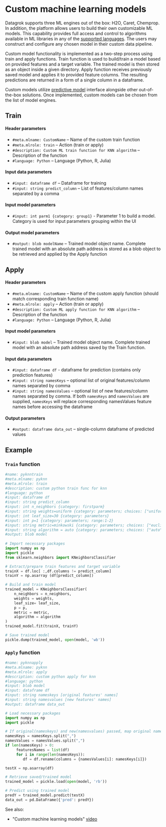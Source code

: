 <!-- TITLE: Custom machine learning models -->

# Custom machine learning models
 
Datagrok supports three ML engines out of the box: H2O, Caret, Chemprop. In addition, the platform allows users
to build their own customizable ML models. This capability provides full access and control to algorithms available
in ML libraries in any of the [supported languages](../develop/scripting.md#supported-languages). The users may
construct and configure any chosen model in their custom data pipeline.   
 
Custom model functionality is implemented as a two-step process using train and apply functions. Train function
is used to build/train a model based on provided features and a target variable. The trained model is then stored
as an object inside a given directory. Apply function receives previously saved model and applies it to provided
feature columns. The resulting predictions are returned in a form of a single column in a dataframe.  
 
Custom models utilize [predictive model](predictive-modeling.md) interface alongside other out-of-the-box solutions.
Once implemented, custom models can be chosen from the list of model engines.

## Train
 
#### Header parameters

- `#meta.mlname: CustomName` – Name of the custom train function
- `#meta.mlrole: train` –  Action (train or apply)
- `#description: Custom ML train function for KNN algorithm` – Description of the function
- `#language: Python` – Language (Python, R, Julia)
 
#### Input data parameters

- `#input: dataframe df` – Dataframe for training
- `#input: string predict_column` – List of features/column names separated by a comma
 
#### Input model parameters

- `#input: int parm1 {category: group1}` - Parameter 1 to build a model. Category is used for input parameters
   grouping within the UI
 
#### Output model parameters

- `#output: blob modelName` – Trained model object name. Complete trained model with an absolute path address
   is stored as a blob object to be retrieved and applied by the Apply function
 
## Apply
 
#### Header parameters

- `#meta.mlname: CustomName` – Name of the custom apply function (should match corresponding train function name)
- `#meta.mlrole: apply` –  Action (train or apply)
- `#description: Custom ML apply function for KNN algorithm` – Description of the function
- `#language: Python` – Language (Python, R, Julia)
 
#### Input model parameters

- `#input: blob model` – Trained model object name. Complete trained model with an absolute path address saved by
  the Train function.

#### Input data parameters

- `#input: dataframe df` - dataframe for prediction (contains only prediction features)
- `#input: string namesKeys` – optional list of original features/column names separated by comma
- `#input: string namesValues` – optional list of new features/column names separated by comma. If both `namesKeys`
   and `namesValues` are supplied, `namesKeys` will replace corresponding namesValues feature names before accessing
   the dataframe
 
#### Output parameters

- `#output: dataframe data_out` – single-column dataframe of predicted values
 
## Example

### `Train` function

```python
#name: pyknntrain
#meta.mlname: pyknn
#meta.mlrole: train
#description: custom python train func for knn
#language: python
#input: dataframe df
#input: string predict_column
#input: int n_neighbors {category: firstparm}
#input: string weights=uniform {category: parameters; choices: ["uniform", "distance"]}
#input: int leaf_size=30 {category: parameters}
#input: int p=1 {category: parameters; range:1-2}
#input: string metric=minkowski {category: parameters; choices: ["euclidean", "manhattan", "chebyshev", "minkowski"]}
#input: string algorithm = auto {category: parameters; choices: ["auto","ball_tree", "kd_tree", "brute"]}
#output: blob model
 
# Import necessary packages
import numpy as np
import pickle
from sklearn.neighbors import KNeighborsClassifier

# Extract/prepare train features and target variable
trainX = df.loc[ :,df.columns != predict_column]
trainY = np.asarray (df[predict_column])

# Build and train model
trained_model = KNeighborsClassifier(
	n_neighbors = n_neighbors,
	weights = weights,
	leaf_size= leaf_size,
	p = p,
	metric = metric,
	algorithm = algorithm
)
trained_model.fit(trainX, trainY)

# Save trained model
pickle.dump(trained_model, open(model, 'wb'))
```

### `Apply` function

```python
#name: pyknnapply
#meta.mlname: pyknn
#meta.mlrole: apply
#description: custom python apply for knn
#language: python
#input: blob model
#input: dataframe df
#input: string nameskeys [original features' names]
#input: string namesvalues [new features' names]
#output: dataframe data_out

# Load necessary packages
import numpy as np
import pickle

# If original(nameskeys) and new(namesvalues) passed, map original names to new
namesKeys = namesKeys.split(",")
namesValues = namesValues.split(",")
if len(namesKeys) > 0:
	 featuresNames = list(df)
	 for i in range(len(namesKeys)):
		df = df.rename(columns = {namesValues[i]: namesKeys[i]})

testX = np.asarray(df)

# Retrieve saved/trained model
trained_model = pickle.load(open(model, 'rb'))

# Predict using trained model
predY = trained_model.predict(testX)
data_out = pd.DataFrame({'pred': predY})
```

See also:

* "Custom machine learning models" [video](https://www.youtube.com/watch?v=G66MN30ZPGQ)